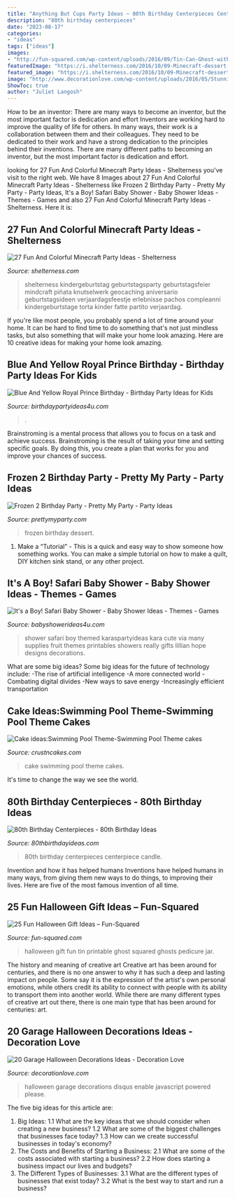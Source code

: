 ```yaml
---
title: "Anything But Cups Party Ideas ~ 80th Birthday Centerpieces Centerpiece Candle"
description: "80th birthday centerpieces"
date: "2023-08-17"
categories:
- "ideas"
tags: ["ideas"]
images:
- "http://fun-squared.com/wp-content/uploads/2016/09/Tin-Can-Ghost-with-Free-Printable-gingersnapcrafts-halloween.png"
featuredImage: "https://i.shelterness.com/2016/10/09-Minecraft-dessert-table-decor-made-of-cardboard.jpg"
featured_image: "https://i.shelterness.com/2016/10/09-Minecraft-dessert-table-decor-made-of-cardboard.jpg"
image: "http://www.decorationlove.com/wp-content/uploads/2016/05/Stunning-Garage-Halloween-Decorations.jpg"
ShowToc: true
author: "Juliet Langosh"
---
```



How to be an inventor: There are many ways to become an inventor, but the most important factor is dedication and effort
Inventors are working hard to improve the quality of life for others. In many ways, their work is a collaboration between them and their colleagues. They need to be dedicated to their work and have a strong dedication to the principles behind their inventions. There are many different paths to becoming an inventor, but the most important factor is dedication and effort.

	

		
looking for 27 Fun And Colorful Minecraft Party Ideas - Shelterness you've visit to the right web. We have 8 Images about 27 Fun And Colorful Minecraft Party Ideas - Shelterness like Frozen 2 Birthday Party - Pretty My Party - Party Ideas, It&#039;s a Boy! Safari Baby Shower - Baby Shower Ideas - Themes - Games and also 27 Fun And Colorful Minecraft Party Ideas - Shelterness. Here it is:
		
    
## 27 Fun And Colorful Minecraft Party Ideas - Shelterness

<img loading=lazy src="https://i.shelterness.com/2016/10/09-Minecraft-dessert-table-decor-made-of-cardboard.jpg" onerror="this.onerror=null;this.src='https://tse3.mm.bing.net/th?id=OIP.8-m93F7ot3Q4Z-piogfpBgHaJ4&amp;pid=15.1';" alt="27 Fun And Colorful Minecraft Party Ideas - Shelterness">

_Source: shelterness.com_

>shelterness kindergeburtstag geburtstagsparty geburtstagsfeier mindcraft piñata knutselwerk geocaching aniversario geburtstagsideen verjaardagsfeestje erlebnisse pachos compleanni kindergeburtstage torta kinder fatte partito verjaardag. 

	

If you're like most people, you probably spend a lot of time around your home. It can be hard to find time to do something that's not just mindless tasks, but also something that will make your home look amazing. Here are 10 creative ideas for making your home look amazing.

    
## Blue And Yellow Royal Prince Birthday - Birthday Party Ideas For Kids

<img loading=lazy src="https://www.birthdaypartyideas4u.com/wp-content/uploads/2017/07/Blue-And-Yellow-Royal-Prince-Birthday-Cake-600x899.jpg" onerror="this.onerror=null;this.src='https://tse3.mm.bing.net/th?id=OIP.RghpCyAvS7OOdW8g-JHcMwHaLG&amp;pid=15.1';" alt="Blue And Yellow Royal Prince Birthday - Birthday Party Ideas for Kids">

_Source: birthdaypartyideas4u.com_

>. 

	

Brainstroming is a mental process that allows you to focus on a task and achieve success. Brainstroming is the result of taking your time and setting specific goals. By doing this, you create a plan that works for you and improve your chances of success.

    
## Frozen 2 Birthday Party - Pretty My Party - Party Ideas

<img loading=lazy src="https://zolpwsuwoq-flywheel.netdna-ssl.com/wp-content/uploads/2020/02/frozen-party-dessert-pops.jpg" onerror="this.onerror=null;this.src='https://tse1.mm.bing.net/th?id=OIP.fUeKO1K0Wwog31d1eAm_GQHaLF&amp;pid=15.1';" alt="Frozen 2 Birthday Party - Pretty My Party - Party Ideas">

_Source: prettymyparty.com_

>frozen birthday dessert. 

	

1. Make a “Tutorial” - This is a quick and easy way to show someone how something works. You can make a simple tutorial on how to make a quilt, DIY kitchen sink stand, or any other project. 

    
## It&#039;s A Boy! Safari Baby Shower - Baby Shower Ideas - Themes - Games

<img loading=lazy src="http://www.babyshowerideas4u.com/wp-content/uploads/2014/01/1Fruit.jpg" onerror="this.onerror=null;this.src='https://tse3.mm.bing.net/th?id=OIP.iKrUjKfcTpyX_2PyD47vBAHaLH&amp;pid=15.1';" alt="It&#039;s a Boy! Safari Baby Shower - Baby Shower Ideas - Themes - Games">

_Source: babyshowerideas4u.com_

>shower safari boy themed karaspartyideas kara cute via many supplies fruit themes printables showers really gifts lillian hope designs decorations. 

	

What are some big ideas?
Some big ideas for the future of technology include: 
-The rise of artificial intelligence 
-A more connected world 
-Combating digital divides 
-New ways to save energy 
-Increasingly efficient transportation

    
## Cake Ideas:Swimming Pool Theme-Swimming Pool Theme Cakes

<img loading=lazy src="http://www.crustncakes.com/blog/wp-content/uploads/2017/06/737ce94cfc8d1fc3e20e6c5be738381d.jpg" onerror="this.onerror=null;this.src='https://tse4.mm.bing.net/th?id=OIP.sUbcLPcBjytqN0hHbr1EogHaKh&amp;pid=15.1';" alt="Cake ideas:Swimming Pool Theme-Swimming Pool Theme cakes">

_Source: crustncakes.com_

>cake swimming pool theme cakes. 

	

It's time to change the way we see the world.

    
## 80th Birthday Centerpieces - 80th Birthday Ideas

<img loading=lazy src="https://www.80thbirthdayideas.com/wp-content/uploads/2015/02/IMG_3965-copy.jpg" onerror="this.onerror=null;this.src='https://tse1.mm.bing.net/th?id=OIP.b1CdYFotqpBEQSK9j3rL6AAAAA&amp;pid=15.1';" alt="80th Birthday Centerpieces - 80th Birthday Ideas">

_Source: 80thbirthdayideas.com_

>80th birthday centerpieces centerpiece candle. 

	

Invention and how it has helped humans
Inventions have helped humans in many ways, from giving them new ways to do things, to improving their lives. Here are five of the most famous invention of all time.

    
## 25 Fun Halloween Gift Ideas – Fun-Squared

<img loading=lazy src="http://fun-squared.com/wp-content/uploads/2016/09/Tin-Can-Ghost-with-Free-Printable-gingersnapcrafts-halloween.png" onerror="this.onerror=null;this.src='https://tse1.mm.bing.net/th?id=OIP.Ems_i3I3fA5Lr85oRAildwHaLH&amp;pid=15.1';" alt="25 Fun Halloween Gift Ideas – Fun-Squared">

_Source: fun-squared.com_

>halloween gift fun tin printable ghost squared ghosts pedicure jar. 

	

The history and meaning of creative art
Creative art has been around for centuries, and there is no one answer to why it has such a deep and lasting impact on people. Some say it is the expression of the artist's own personal emotions, while others credit its ability to connect with people with its ability to transport them into another world. While there are many different types of creative art out there, there is one main type that has been around for centuries: art.

    
## 20 Garage Halloween Decorations Ideas - Decoration Love

<img loading=lazy src="http://www.decorationlove.com/wp-content/uploads/2016/05/Stunning-Garage-Halloween-Decorations.jpg" onerror="this.onerror=null;this.src='https://tse4.mm.bing.net/th?id=OIP.brQLlqPilHCY7xzgZ3T0XQHaJ3&amp;pid=15.1';" alt="20 Garage Halloween Decorations Ideas - Decoration Love">

_Source: decorationlove.com_

>halloween garage decorations disqus enable javascript powered please. 

	

The five big ideas for this article are:
1. Big Ideas: 
1.1 What are the key ideas that we should consider when creating a new business? 
1.2 What are some of the biggest challenges that businesses face today? 
1.3 How can we create successful businesses in today's economy? 
2. The Costs and Benefits of Starting a Business: 
2.1 What are some of the costs associated with starting a business? 
2.2 How does starting a business impact our lives and budgets? 
3. The Different Types of Businesses: 
3.1 What are the different types of businesses that exist today? 
3.2 What is the best way to start and run a business?

